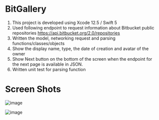 # BitGallery

1. This project is developed using Xcode 12.5 / Swift 5
2. Used following endpoint to request information about Bitbucket public repositories
    https://api.bitbucket.org/2.0/repositories
3. Written the model, networking request and parsing functions/classes/objects
4. Show the display name, type, the date of creation and avatar of the owner
5. Show Next button on the bottom of the screen when the endpoint for the next page is
available in JSON.
6. Written unit test for parsing function

# Screen Shots
![image](https://user-images.githubusercontent.com/9552753/120604008-2ffe0780-c47f-11eb-936f-9cb07128f916.png)

![image](https://user-images.githubusercontent.com/9552753/120604115-47d58b80-c47f-11eb-9415-03f35f4a7d3f.png)

